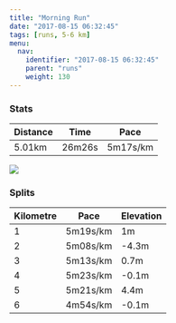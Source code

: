 ```yaml
---
title: "Morning Run"
date: "2017-08-15 06:32:45"
tags: [runs, 5-6 km]
menu:
  nav:
    identifier: "2017-08-15 06:32:45"
    parent: "runs"
    weight: 130
---
```


### Stats

| Distance | Time | Pace |
|----------|------|------|
|5.01km|26m26s|5m17s/km|

<img src='https://maps.googleapis.com/maps/api/staticmap?maptype=roadmap&path=enc:{ujeIdivL`ApN~BdAR|FzA}@QqEvBsDjDKhBdDaKdFOoDbCkElDA~AvDeKlEEgEvAaD~De@pBpD{JxEMsExBeDhDKhBjD_KzEKsE|BmDtCSrBxD}JzE?yF~BoCpCCjBvDaKpEEcFpB}CfDKpBtD_KzEM_FvAeCpDq@vBdCCtAgI~C&key=AIzaSyAfqMeaZ1CCJFGP5cWud__oZnT_Pybg-1M&size=800x800&markers=color:yellow|label:S|53.47182,-2.24931&markers=color:green|label:F|53.470100000000016,-2.252970000000001'>

### Splits

| Kilometre | Pace | Elevation |
|------|------|-----------|
|1|5m19s/km|1m|
|2|5m08s/km|-4.3m|
|3|5m13s/km|0.7m|
|4|5m23s/km|-0.1m|
|5|5m21s/km|4.4m|
|6|4m54s/km|-0.1m|
